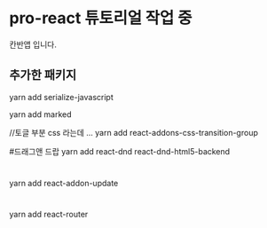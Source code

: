 # pro-react 튜토리얼 작업 중
칸반앱 입니다.

## 추가한 패키지
yarn add serialize-javascript

yarn add marked

//토글 부분 css 라는데 ...
yarn add react-addons-css-transition-group

#드래그앤 드랍
yarn add react-dnd react-dnd-html5-backend

#
yarn add react-addon-update
#
yarn add react-router